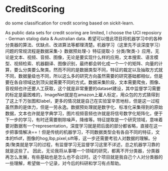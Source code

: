 # CreditScoring
do some classification for credit scoring based on sickit-learn.

As public data sets for credit scoring are limited, I choose the UCI reposiory - German stalog data & Australian data.
希望可以借此项目将机器学习中的各种分类器的算法、优缺点、改进算法等都理清楚。机器学习（这里先不谈深度学习）问题的常规流程是数据采集-》数据预处理-》特征提取-》分类/聚类-》应用，无论是文本、视频、音频、图像，无论是要实现什么样的应用，文本搜索、语言模型、视频检索、机器翻译、图像识别，最终都会转化成一个一个的矩阵、向量的计算，要么分类要么聚类。然而不同的是数据类型不同，特征的裁定以及抽取方式就不同，数据量级也不同，所以这么多的研究方向虽然需要的研究基础都相似，但是要在各自领域达到顶尖就需要不同的方式。数据采集阶段，文本需要爬虫，图像、音视频也许还要人工获取，这个就是非常重要的dataset建设，其中监督学习需要的标定是最困难的，ImageNet就是在amazon上雇人标定，用众包的方式猜得到了这上千万张图和label，更多的情况就是自己在实验室辛苦地标，但是这一过程虽然靠的是体力，但是一劳永逸。数据预处理就是数字化、标准化采集得到的原始数据，文本也许就是字典学习，图片视频音频也许就是将信号数字化矩阵化，便于下一步的学习，有时还需要剔除噪声，降维等。特征提取是一个研究领域，意味着要对数据有一个representation，深度学习就是把后面的部分都省略，直接在这一步把事情解决==！但是传统的机器学习，不同数据类型会有各自不同的特征，文本的tfidf，图像的hog,lbp,pixel,sift等，这一步还需要考验人对数据的理解。分类/聚类就是学习的过程，有监督学习无监督学习这里不详述，总之机器学习靠的就是这些了。
因此，无论我将从事哪一个领域的研究，都离不开分类器，分类器再怎么发展，有些基础也是怎么也不会过时。这个项目就是我自己个人对分类器的一些理解，希望做一个记录，对今后的科研和学习有点帮助。
